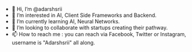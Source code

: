 - 👋 Hi, I’m @adarshsrii
- 👀 I’m interested in AI, Client Side Frameworks and Backend.
- 🌱 I’m currently learning AI, Neural Networks.
- 💞️ I’m looking to collaborate with startups creating their pathway.
- 📫 How to reach me : you can reach via Facebook, Twitter or Instagram, username is "Adarshsrii" all along.
